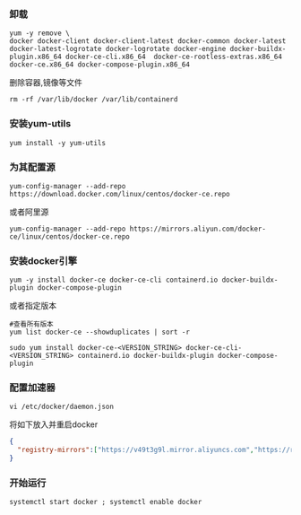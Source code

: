 ### 卸载

```shell
yum -y remove \
docker docker-client docker-client-latest docker-common docker-latest docker-latest-logrotate docker-logrotate docker-engine docker-buildx-plugin.x86_64 docker-ce-cli.x86_64  docker-ce-rootless-extras.x86_64 docker-ce.x86_64 docker-compose-plugin.x86_64
```

删除容器,镜像等文件

```shell
rm -rf /var/lib/docker /var/lib/containerd
```

### 安装yum-utils

````shell
yum install -y yum-utils
````

### 为其配置源

```shell
yum-config-manager --add-repo https://download.docker.com/linux/centos/docker-ce.repo
```

或者阿里源

```shell
yum-config-manager --add-repo https://mirrors.aliyun.com/docker-ce/linux/centos/docker-ce.repo
```

### 安装docker引擎

```shell
yum -y install docker-ce docker-ce-cli containerd.io docker-buildx-plugin docker-compose-plugin
```

或者指定版本

````shell
#查看所有版本
yum list docker-ce --showduplicates | sort -r

sudo yum install docker-ce-<VERSION_STRING> docker-ce-cli-<VERSION_STRING> containerd.io docker-buildx-plugin docker-compose-plugin
````

### 配置加速器

```shell
vi /etc/docker/daemon.json
```

将如下放入并重启docker

```json
{
  "registry-mirrors":["https://v49t3g9l.mirror.aliyuncs.com","https://registry.docker-cn.com"]
}
```

### 开始运行

```shell
systemctl start docker ; systemctl enable docker
```